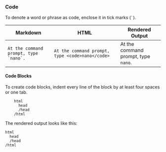 ### Code

To denote a word or phrase as code, enclose it in tick marks (`` ` ``).

| Markdown | HTML | Rendered Output |
| -------- | ---- | --------------- |
| ``At the command prompt, type `nano`.`` | `At the command prompt, type <code>nano</code> ` | At the command prompt, type `nano`. |

#### Code Blocks

To create code blocks, indent every line of the block by at least four spaces or one tab.

```
    html
      head
      /head
    /html
```

The rendered output looks like this:

    html
      head
      /head
    /html
